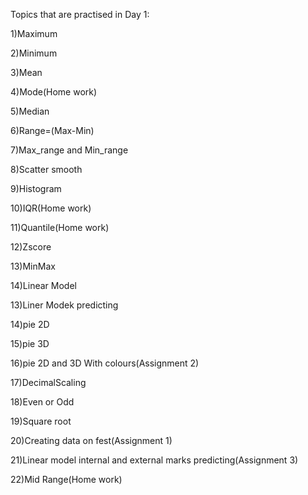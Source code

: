 Topics that are practised in Day 1:

1)Maximum

2)Minimum

3)Mean

4)Mode(Home work)

5)Median

6)Range=(Max-Min)

7)Max_range and Min_range

8)Scatter smooth

9)Histogram

10)IQR(Home work)

11)Quantile(Home work)

12)Zscore

13)MinMax

14)Linear Model

13)Liner Modek predicting

14)pie 2D

15)pie 3D

16)pie 2D and 3D With colours(Assignment 2)

17)DecimalScaling

18)Even or Odd

19)Square root

20)Creating data on fest(Assignment 1)

21)Linear model internal and external marks predicting(Assignment 3)

22)Mid Range(Home work)
